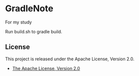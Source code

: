 GradleNote
==========

For my study

Run build.sh to gradle build.
## License

This project is released under the Apache License, Version 2.0.

* [The Apache License, Version 2.0](http://www.apache.org/licenses/LICENSE-2.0)

